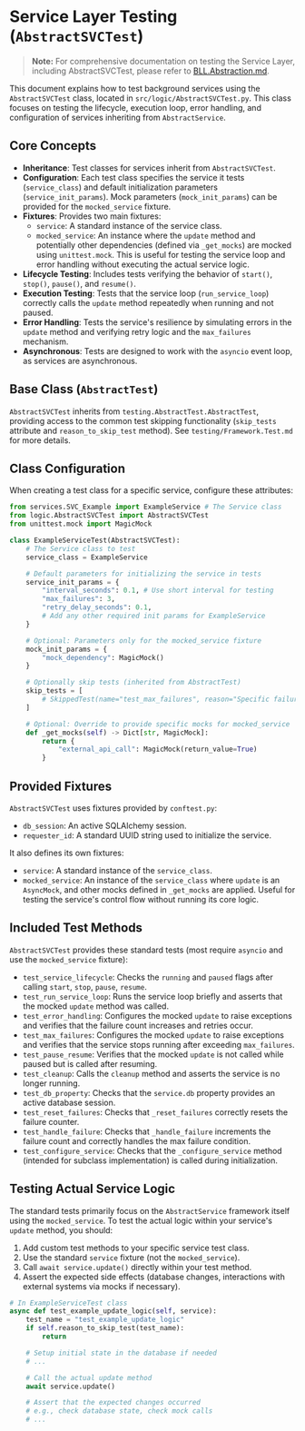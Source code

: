 # Service Layer Testing (`AbstractSVCTest`)

> **Note:** For comprehensive documentation on testing the Service Layer, including AbstractSVCTest, please refer to [BLL.Abstraction.md](BLL.Abstraction.md#service-layer-testing-abstractsvctest).

This document explains how to test background services using the `AbstractSVCTest` class, located in `src/logic/AbstractSVCTest.py`. This class focuses on testing the lifecycle, execution loop, error handling, and configuration of services inheriting from `AbstractService`.

## Core Concepts

- **Inheritance**: Test classes for services inherit from `AbstractSVCTest`.
- **Configuration**: Each test class specifies the service it tests (`service_class`) and default initialization parameters (`service_init_params`). Mock parameters (`mock_init_params`) can be provided for the `mocked_service` fixture.
- **Fixtures**: Provides two main fixtures:
    - `service`: A standard instance of the service class.
    - `mocked_service`: An instance where the `update` method and potentially other dependencies (defined via `_get_mocks`) are mocked using `unittest.mock`. This is useful for testing the service loop and error handling without executing the actual service logic.
- **Lifecycle Testing**: Includes tests verifying the behavior of `start()`, `stop()`, `pause()`, and `resume()`.
- **Execution Testing**: Tests that the service loop (`run_service_loop`) correctly calls the `update` method repeatedly when running and not paused.
- **Error Handling**: Tests the service's resilience by simulating errors in the `update` method and verifying retry logic and the `max_failures` mechanism.
- **Asynchronous**: Tests are designed to work with the `asyncio` event loop, as services are asynchronous.

## Base Class (`AbstractTest`)

`AbstractSVCTest` inherits from `testing.AbstractTest.AbstractTest`, providing access to the common test skipping functionality (`skip_tests` attribute and `reason_to_skip_test` method). See `testing/Framework.Test.md` for more details.

## Class Configuration

When creating a test class for a specific service, configure these attributes:

```python
from services.SVC_Example import ExampleService # The Service class
from logic.AbstractSVCTest import AbstractSVCTest
from unittest.mock import MagicMock

class ExampleServiceTest(AbstractSVCTest):
    # The Service class to test
    service_class = ExampleService

    # Default parameters for initializing the service in tests
    service_init_params = {
        "interval_seconds": 0.1, # Use short interval for testing
        "max_failures": 3,
        "retry_delay_seconds": 0.1,
        # Add any other required init params for ExampleService
    }

    # Optional: Parameters only for the mocked_service fixture
    mock_init_params = {
        "mock_dependency": MagicMock()
    }

    # Optionally skip tests (inherited from AbstractTest)
    skip_tests = [
        # SkippedTest(name="test_max_failures", reason="Specific failure condition not applicable")
    ]

    # Optional: Override to provide specific mocks for mocked_service
    def _get_mocks(self) -> Dict[str, MagicMock]:
        return {
            "external_api_call": MagicMock(return_value=True)
        }
```

## Provided Fixtures

`AbstractSVCTest` uses fixtures provided by `conftest.py`:

- `db_session`: An active SQLAlchemy session.
- `requester_id`: A standard UUID string used to initialize the service.

It also defines its own fixtures:

- `service`: A standard instance of the `service_class`.
- `mocked_service`: An instance of the `service_class` where `update` is an `AsyncMock`, and other mocks defined in `_get_mocks` are applied. Useful for testing the service's control flow without running its core logic.

## Included Test Methods

`AbstractSVCTest` provides these standard tests (most require `asyncio` and use the `mocked_service` fixture):

- `test_service_lifecycle`: Checks the `running` and `paused` flags after calling `start`, `stop`, `pause`, `resume`.
- `test_run_service_loop`: Runs the service loop briefly and asserts that the mocked `update` method was called.
- `test_error_handling`: Configures the mocked `update` to raise exceptions and verifies that the failure count increases and retries occur.
- `test_max_failures`: Configures the mocked `update` to raise exceptions and verifies that the service stops running after exceeding `max_failures`.
- `test_pause_resume`: Verifies that the mocked `update` is not called while paused but is called after resuming.
- `test_cleanup`: Calls the `cleanup` method and asserts the service is no longer running.
- `test_db_property`: Checks that the `service.db` property provides an active database session.
- `test_reset_failures`: Checks that `_reset_failures` correctly resets the failure counter.
- `test_handle_failure`: Checks that `_handle_failure` increments the failure count and correctly handles the max failure condition.
- `test_configure_service`: Checks that the `_configure_service` method (intended for subclass implementation) is called during initialization.

## Testing Actual Service Logic

The standard tests primarily focus on the `AbstractService` framework itself using the `mocked_service`. To test the actual logic within your service's `update` method, you should:

1.  Add custom test methods to your specific service test class.
2.  Use the standard `service` fixture (not the `mocked_service`).
3.  Call `await service.update()` directly within your test method.
4.  Assert the expected side effects (database changes, interactions with external systems via mocks if necessary).

```python
# In ExampleServiceTest class
async def test_example_update_logic(self, service):
    test_name = "test_example_update_logic"
    if self.reason_to_skip_test(test_name):
        return

    # Setup initial state in the database if needed
    # ...

    # Call the actual update method
    await service.update()

    # Assert that the expected changes occurred
    # e.g., check database state, check mock calls
    # ...
``` 